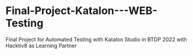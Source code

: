 # Final-Project-Katalon---WEB-Testing
Final Project for Automated Testing with Katalon Studio in BTDP 2022 with Hacktiv8 as Learning Partner
